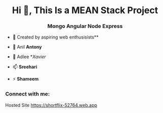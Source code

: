 <h1 align="center">Hi 👋, This Is a MEAN Stack Project</h1>
<h3 align="center">Mongo Angular Node Express</h3> 
 
- 🔭 Created by aspiring web enthusisists** 
  
- 🌱 Anil **Antony**  
  
- 💬 Adlee **Xavier*
 
- 📫  **Sreehari** 
    
- ⚡  **Shameem** 
  
<h3 align="left">Connect with me:</h3> 
<p align="left"> 
</p>
   
Hosted Site
https://shortflix-52764.web.app 
 
 
 
